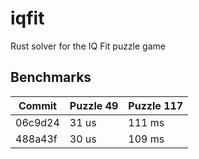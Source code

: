 # iqfit
Rust solver for the IQ Fit puzzle game

## Benchmarks

| Commit  | Puzzle 49 | Puzzle 117 |
| ------  | --------- | ---------- |
| 06c9d24 | 31 us     | 111 ms     |
| 488a43f | 30 us     | 109 ms     |
